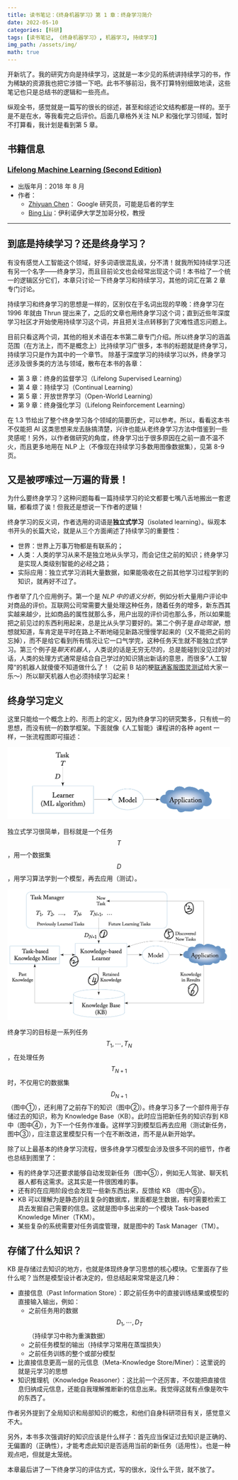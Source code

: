 ```yaml
---
title: 读书笔记：《终身机器学习》第 1 章：终身学习简介
date: 2022-05-10
categories: [科研]
tags: [读书笔记, 《终身机器学习》, 机器学习, 持续学习]
img_path: /assets/img/
math: true
---
```


开新坑了。我的研究方向是持续学习，这就是一本少见的系统讲持续学习的书，作为稀缺的资源我也把它涉猎一下吧。此书不够前沿，我不打算特别细致地读，这些笔记也只是总结书的逻辑和一些亮点。

纵观全书，感觉就是一篇写的很长的综述，甚至和综述论文结构都是一样的。至于是不是在水，等我看完之后评价。后面几章格外关注 NLP 和强化学习领域，暂时不打算看，我计划是看到第 5 章。


## 书籍信息 



### [Lifelong Machine Learning (Second Edition)](https://www.cs.uic.edu/~liub/lifelong-machine-learning.html)


- 出版年月：2018 年 8 月
- 作者：
    - [Zhiyuan Chen](https://www.cs.uic.edu/~zchen)： Google 研究员，可能是后者的学生
    - [Bing Liu](https://www.cs.uic.edu/~liub)：伊利诺伊大学芝加哥分校，教授
    
------------------------------

## 到底是持续学习？还是终身学习？

有没有感觉人工智能这个领域，好多词语很混乱诶，分不清！就我所知持续学习还有另一个名字——终身学习，而且目前论文也会经常出现这个词！本书给了一个统一的逻辑区分它们，本章只讨论一下终身学习和持续学习，其他的词汇在第 2 章专门讨论。

持续学习和终身学习的思想是一样的，区别仅在于名词出现的早晚：终身学习在 1996 年就由 Thrun 提出来了，之后的文章也用终身学习这个词；直到近些年深度学习社区才开始使用持续学习这个词，并且把关注点转移到了灾难性遗忘问题上。

目前只看这两个词，其他的相关术语在本书第二章专门介绍。所以终身学习的涵盖范围（在方法上，而不是概念上）比持续学习广很多，本书的标题就是终身学习，持续学习只是作为其中的一个章节。 除基于深度学习的持续学习以外，终身学习还涉及很多类的方法与领域，散布在本书的各章：
- 第 3 章：终身的监督学习（Lifelong Supervised Learning）
- 第 4 章：持续学习（Continual Learning）
- 第 5 章：开放世界学习（Open-World Learning）
- 第 9 章：终身强化学习（Lifelong Reinforcement Learning）

在 1.3 节给出了整个终身学习各个领域的简要历史，可以参考。所以，看看这本书不仅能把 AI 这类思想来龙去脉搞清楚，兴许也能从老终身学习方法中借鉴到一些灵感呢！另外，以作者做研究的角度，终身学习出于很多原因在之前一直不温不火，而且更多地用在 NLP 上（不像现在持续学习多数用图像数据集），见第 8-9 页。



## 又是被啰嗦过一万遍的背景！

为什么要终身学习？这种问题每看一篇持续学习的论文都要七嘴八舌地搬出一套逻辑，都看烦了诶！但我还是想说一下作者的逻辑！

终身学习的反义词，作者选用的词语是**独立式学习**（isolated learning）。纵观本书开头的长篇大论，就是从三个方面阐述了持续学习的重要性：
- 世界：世界上万事万物都是有联系的；
- 人类：人类的学习从来不是独立地从头学习，而会记住之前的知识；终身学习是实现人类级别智能的必经之路；
- 实际应用：独立式学习消耗大量数据，如果能吸收在之前其他学习过程学到的知识，就再好不过了。

作者举了几个应用例子。第一个是 *NLP 中的语义分析*，例如分析大量用户评论中对商品的评价。互联网公司常需要大量处理这种任务，随着任务的增多，新东西其实越来越少，比如商品的属性就那么多，用户出现的评价词也那么多，所以如果能把之前见过的东西利用起来，总是比从头学习要好的。第二个例子是*自动驾驶*，想想就知道，车肯定是平时在路上不断地碰见新路况慢慢学起来的（又不能把之前的忘掉），而不是给它看到所有情况让它一口气学完，这种任务天生就不能独立式学习。第三个例子是*聊天机器人*，人类说的话是无穷无尽的，总是能碰到没见过的对话，人类的处理方式通常是结合自己学过的知识猜出新话的意思，而很多”人工智障“的机器人就傻傻不知道做什么了！（之前 B 站的梗[联通客服图灵测试](https://www.bilibili.com/video/BV1iF411b7uh/)给大家一乐～）所以聊天机器人也必须持续学习起来！


## 终身学习定义

这里只能给一个概念上的、形而上的定义，因为终身学习的研究繁多，只有统一的思想，而没有统一的数学框架。下面就像《人工智能》课程讲的各种 agent 一样，一张流程图即可描述：

![1](/assets/img/isolated_learning_paradigm.png)

独立式学习很简单，目标就是一个任务 $$T$$，用一个数据集 $$D$$，用学习算法学到一个模型，再去应用（测试）。

![2](/assets/img/lifelong_learning_paradigm.png)

终身学习的目标是一系列任务 $$T_1, \cdots, T_N$$，在处理任务 $$T_{N+1}$$ 时，不仅用它的数据集 $$D_{N+1}$$（图中①），还利用了之前存下的知识（图中②）。终身学习多了一个部件用于存储过去的知识，称为 Knowledge Base（KB）。此时应当把新任务的知识存到 KB 中（图中④），为下一个任务作准备。这样学习到模型后再去应用（测试新任务，图中③），应注意这里模型只有一个在不断改进，而不是从新开始学。

除了以上最基本的终身学习流程，很多终身学习模型会涉及很多不同的细节，作者也总结到图里了：
- 有的终身学习还要求能够自动发现新任务（图中⑤），例如无人驾驶、聊天机器人都有这需求。这其实是一件很困难的事。
- 还有的在应用阶段也会发现一些新东西出来，反馈给 KB （图中⑥）。
- KB 可以理解为是静态的且复杂的数据库，里面都是生数据，有时需要检索工具去发掘自己需要的信息。这就是图中多出来的一个模块 Task-based Knowledge Miner（TKM）。
- 某些复杂的系统需要对任务调度管理，就是图中的 Task Manager（TM）。


## 存储了什么知识？

KB 是存储过去知识的地方，也就是体现终身学习思想的核心模块。它里面存了些什么呢？当然是模型设计者决定的，但总结起来常常是这几种：
- 直接信息（Past Information Store）：即之前任务中的直接训练结果或模型的直接输入输出，例如：
    - 之前任务用的数据 $$D_1,\cdots, D_T$$（持续学习中称为重演数据）
    - 之前任务模型的输出（持续学习常用在蒸馏损失）
    - 之前任务训练的整个或部分模型
- 比直接信息更高一层的元信息（Meta-Knowledge Store/Miner）：这里说的就是元学习的思想
- 知识推理机（Knowledge Reasoner）：这比前一个还厉害，不仅能把直接信息归纳成元信息，还能自我理解推断新的信息出来。我觉得这就有点像是吹牛的东西了。

作者另外提到了全局知识和局部知识的概念，和他们自身科研项目有关，感觉意义不大。

另外，本书多次强调好的知识应该是什么样子：首先应当保证过去知识是正确的、无偏置的（正确性），才能考虑此知识是否适用当前的新任务（适用性）。也是一种观点吧，但就是太笼统。


本章最后讲了一下终身学习的评估方式，写的很水，没什么干货，就不放了。
